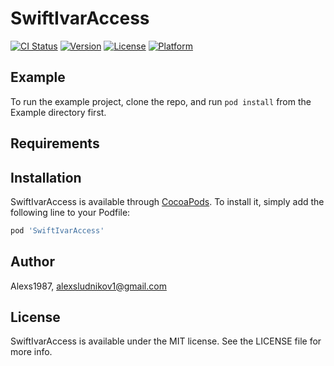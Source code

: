 # SwiftIvarAccess

[![CI Status](http://img.shields.io/travis/Alexs1987/SwiftIvarAccess.svg?style=flat)](https://travis-ci.org/Alexs1987/SwiftIvarAccess)
[![Version](https://img.shields.io/cocoapods/v/SwiftIvarAccess.svg?style=flat)](http://cocoapods.org/pods/SwiftIvarAccess)
[![License](https://img.shields.io/cocoapods/l/SwiftIvarAccess.svg?style=flat)](http://cocoapods.org/pods/SwiftIvarAccess)
[![Platform](https://img.shields.io/cocoapods/p/SwiftIvarAccess.svg?style=flat)](http://cocoapods.org/pods/SwiftIvarAccess)

## Example

To run the example project, clone the repo, and run `pod install` from the Example directory first.

## Requirements

## Installation

SwiftIvarAccess is available through [CocoaPods](http://cocoapods.org). To install
it, simply add the following line to your Podfile:

```ruby
pod 'SwiftIvarAccess'
```

## Author

Alexs1987, alexsludnikov1@gmail.com

## License

SwiftIvarAccess is available under the MIT license. See the LICENSE file for more info.
